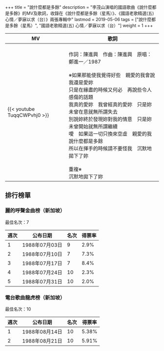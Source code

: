 +++
title = "說什麼都是多餘"
description = "李茂山演唱的國語歌曲《說什麼都是多餘》的MV及歌詞，收錄在《說什麼都是多餘（星馬）》、《國語老歌精選(五) 心情／夢寐以求（台）》兩張專輯中"
lastmod = 2019-05-06
tags = ["說什麼都是多餘（星馬）", "國語老歌精選(五) 心情／夢寐以求（台）"]
weight = 1
+++

MV  | 歌詞  
--------------|-------
{{< youtube TuqqCWPvhj0 >}}|<br/>作詞：陳進興　作曲：陳進興　原唱：鄭進一／1987<br/><br/>※如果那能使我覺得好些　親愛的我會說我還是愛妳<br/>只是在緣盡的時候又何必　再說些令人感傷的話題<br/>我真的愛妳　我曾經真的愛妳　只是妳未曾在意就無所謂失去<br/>別說妳終於發現妳對我的情意　只是妳未曾開始就無所謂繼續<br/>噯　如果這一切只換來空虛　親愛的我說什麼都是多餘<br/>所以在揮手的時候請不要怪我　沉默地拋下了妳<br/><br/>重複※<br/>沉默地拋下了妳


## 排行榜單
### 麗的呼聲金曲榜（新加坡）

最佳名次：7

週次  | 公布日期  | 名次 | 得票率 
--------------|-------|------|------
1   | 1988年07月03日 |  9 |   2.9% 
2   | 1988年07月10日 |  7 |   7.3% 
3   | 1988年07月17日 |  7 |   8.4% 
4   | 1988年07月24日 |  10 |   2.3% 
5   | 1988年07月31日 |  10 |   2.0% 

### 電台歌曲龍虎榜（新加坡）

最佳名次：10

週次  | 公布日期  | 名次 | 得票率 
--------------|-------|------|------
1   | 1988年08月14日 |  10 |   5.38% 
2   | 1988年08月21日 |  10 |   5.91%

<br/>
<br/>